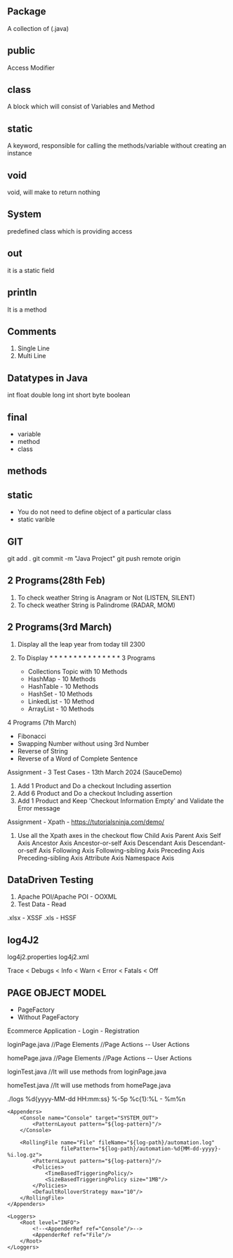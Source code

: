 Package
-------
A collection of (.java)

public 
------
Access Modifier

class
-----
A block which will consist of Variables and Method

static
------
A keyword, responsible for calling the methods/variable without
creating an instance

void
----
void, will make to return nothing

System
------
predefined class which is providing access 

out
---
it is a static field

println
-------
It is a method

Comments
--------
1. Single Line
2. Multi Line

Datatypes in Java
-----------------

int
float
double
long
int
short
byte
boolean

final
-----
 - variable
 - method 
 - class

methods
-------



static
------
- You do not need to define object of a particular class
- static varible


GIT
---
git add .
git commit -m "Java Project"
git push remote origin

2 Programs(28th Feb)
-------------------

1. To check weather String is Anagram or Not (LISTEN, SILENT)
2. To check weather String is Palindrome (RADAR, MOM)


2 Programs(3rd March)
--------------------
1. Display all the leap year from today till 2300

2. To Display 
        * * * * *
        * * * *
        * * * 
        * *
        * 
3 Programs
   - Collections Topic with 10 Methods
   - HashMap - 10 Methods
   - HashTable - 10 Methods
   - HashSet - 10 Methods
   - LinkedList - 10 Method
   - ArrayList - 10 Methods

4 Programs (7th March)
   - Fibonacci
   - Swapping Number without using 3rd Number
   - Reverse of String
   - Reverse of a Word of Complete Sentence

Assignment - 3 Test Cases - 13th March 2024 (SauceDemo)
1. Add 1 Product and Do a checkout Including assertion
2. Add 6 Product and Do a checkout Including assertion
3. Add 1 Product and Keep 'Checkout Information Empty' and Validate the Error message

Assignment - Xpath - https://tutorialsninja.com/demo/
1. Use all the Xpath axes in the checkout flow
   Child Axis
   Parent Axis
   Self Axis
   Ancestor Axis
   Ancestor-or-self Axis
   Descendant Axis
   Descendant-or-self Axis
   Following Axis
   Following-sibling Axis
   Preceding Axis
   Preceding-sibling Axis
   Attribute Axis
   Namespace Axis

DataDriven Testing
------------------
1. Apache POI/Apache POI - OOXML
2. Test Data - Read

.xlsx - XSSF
.xls - HSSF

log4J2
------

log4j2.properties
log4j2.xml

Trace < Debugs < Info < Warn < Error < Fatals < Off

PAGE OBJECT MODEL
----------------

- PageFactory
- Without PageFactory

Ecommerce Application
    - Login
    - Registration

loginPage.java
//Page Elements
//Page Actions -- User Actions

homePage.java
//Page Elements
//Page Actions -- User Actions

loginTest.java
//It will use methods from loginPage.java

homeTest.java
//It will use methods from homePage.java







<?xml version="1.0" encoding="UTF-8"?>
<Configuration status="INFO">
    <Properties>
        <Property name="log-path">./logs</Property>
        <Property name="log-pattern">%d{yyyy-MM-dd HH:mm:ss} %-5p %c{1}:%L - %m%n</Property>
    </Properties>

    <Appenders>
        <Console name="Console" target="SYSTEM_OUT">
            <PatternLayout pattern="${log-pattern}"/>
        </Console>

        <RollingFile name="File" fileName="${log-path}/automation.log"
                     filePattern="${log-path}/automation-%d{MM-dd-yyyy}-%i.log.gz">
            <PatternLayout pattern="${log-pattern}"/>
            <Policies>
                <TimeBasedTriggeringPolicy/>
                <SizeBasedTriggeringPolicy size="1MB"/>
            </Policies>
            <DefaultRolloverStrategy max="10"/>
        </RollingFile>
    </Appenders>

    <Loggers>
        <Root level="INFO">
            <!--<AppenderRef ref="Console"/>-->
            <AppenderRef ref="File"/>
        </Root>
    </Loggers>
</Configuration>



